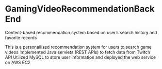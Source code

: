# GamingVideoRecommendationBackEnd
Content-based recommendation system based on user’s search history and favorite records

This is a personallized recommendation system for users to search game videos
Implemented Java servlets (REST APIs) to fetch data from Twitch API
Utilized MySQL to store user information and deployed the web service on AWS EC2
